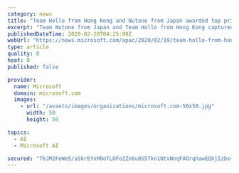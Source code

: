 ```yaml
---
category: news
title: "Team Hollo from Hong Kong and Nutone from Japan awarded top prizes at the 2020 Microsoft Imagine Cup Asia Regional Finals"
excerpt: "Team Nutone from Japan and Team Hollo from Hong Kong captured the attention of the judges by harnessing Microsoft’s Azure Machine Learning and Cognitive Technologies to create solutions that provide greater accessibility, health and wellness to individuals and communities. Team Nutone developed a neck wearable EL (Electrolarynx) that restores ..."
publishedDateTime: 2020-02-20T04:25:00Z
webUrl: "https://news.microsoft.com/apac/2020/02/19/team-hollo-from-hong-kong-and-nutone-from-japan-awarded-top-prizes-at-the-2020-microsoft-imagine-cup-asia-regional-finals/"
type: article
quality: 0
heat: 0
published: false

provider:
  name: Microsoft
  domain: microsoft.com
  images:
    - url: "/assets/images/organizations/microsoft.com-50x50.jpg"
      width: 50
      height: 50

topics:
  - AI
  - Microsoft AI

secured: "T6JM2FeWe5/aSkrEYxM0oTLOFoZZn6u0S5Tkn1NtvNnqFAOrqhawEQkjIzbs+AkDDdsQ1+sD3mTCmEhXhFWlIDi3jmbBqLucNHL12xgMFV1mYPBsZgWtZPOH7gFh7M+oXiv5bzdRw/bH2cm7ysYsUIKa08H7tptSUcZlqr3sFt1kxfjF3ha0lnjTUV4m76YsXK55pVzd0yChcH7xjouipo8LdeS5gA0kP3Wd1wuGSM1Cu//oD4PFWI2QovejJ3X3X+JgeaRAqcDthHjxl01na4u0rphQqLgXqwBHgiXVMGfATW9eXkiBjqMmWwAxVTHJblTa6DNVAcMO7Y2/h8nDxYdXrwzOp55EO149zSh3d6be5Y5hs9/E8cqh8D43jQEI5+ZEygjbKKoWk2mcPO7Rz+n+CnHUxPL+XrVAoTSiyOK7w9dkXct0X+47hIr2WjgEWJzSIdLhC+vC62FamMGEmHXrUp/xWJPlbEeK/NCT31A=;OQikBxC6+0yw0nwgOshoHQ=="
---
```


